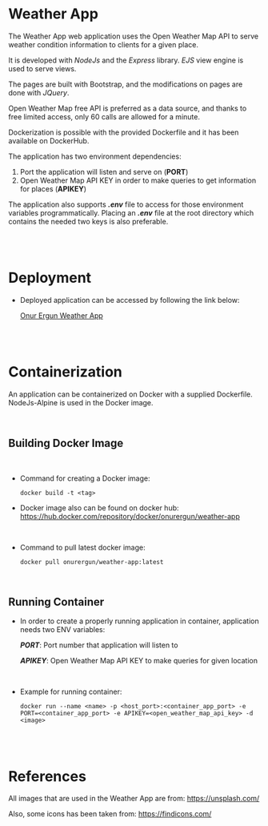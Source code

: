 
# Weather App

The Weather App web application uses the Open Weather Map API to serve weather condition information to clients for a given place.

It is developed with *NodeJs* and the *Express* library. *EJS* view engine is used to serve views. 

The pages are built with Bootstrap, and the modifications on pages are done with *JQuery*.

Open Weather Map free API is preferred as a data source, and thanks to free limited access, only 60 calls are allowed for a minute. 

Dockerization is possible with the provided Dockerfile and it has been available on DockerHub. 

The application has two environment dependencies:

1. Port the application will listen and serve on (**PORT**)
2. Open Weather Map API KEY in order to make queries to get information for places (**APIKEY**)

The application also supports ***.env*** file to access for those environment variables programmatically. Placing an ***.env*** file at the root directory which contains the needed two keys is also preferable. 

<br>
<br>

# Deployment

- Deployed application can be accessed by following the link below:

  [Onur Ergun Weather App](https://onurergun-weather-app.onrender.com)

<br>
<br>

# Containerization

An application can be containerized on Docker with a supplied Dockerfile. NodeJs-Alpine is used in the Docker image.

<br>

## Building Docker Image

<br>

- Command for creating a Docker image:
  
    ~~~
    docker build -t <tag>
    ~~~

- Docker image also can be found on docker hub: 
  https://hub.docker.com/repository/docker/onurergun/weather-app

<br>

- Command to pull latest docker image:
    ~~~
    docker pull onurergun/weather-app:latest
    ~~~

<br>

## Running Container

- In order to create a properly running application in container, application needs two ENV variables:

    ***PORT***: Port number that application will listen to

    ***APIKEY***: Open Weather Map API KEY to make queries for given location

<br>

- Example for running container:

    ~~~
    docker run --name <name> -p <host_port>:<container_app_port> -e PORT=<container_app_port> -e APIKEY=<open_weather_map_api_key> -d <image>
    ~~~

<br>
<br>

# References

All images that are used in the Weather App are from: https://unsplash.com/ 

Also, some icons has been taken from: https://findicons.com/
